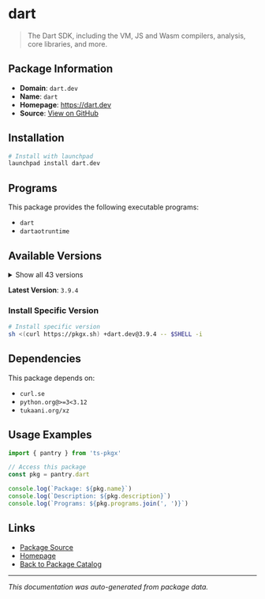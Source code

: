 # dart

> The Dart SDK, including the VM, JS and Wasm compilers, analysis, core libraries, and more.

## Package Information

- **Domain**: `dart.dev`
- **Name**: `dart`
- **Homepage**: https://dart.dev
- **Source**: [View on GitHub](https://github.com/pkgxdev/pantry/tree/main/projects/dart.dev/package.yml)

## Installation

```bash
# Install with launchpad
launchpad install dart.dev
```

## Programs

This package provides the following executable programs:

- `dart`
- `dartaotruntime`

## Available Versions

<details>
<summary>Show all 43 versions</summary>

- `3.9.4`, `3.9.3`, `3.9.2`, `3.9.1`, `3.9.0`
- `3.8.3`, `3.8.2`, `3.8.1`, `3.8.0`, `3.7.3`
- `3.7.2`, `3.7.1`, `3.7.0`, `3.6.2`, `3.6.1`
- `3.6.0`, `3.5.4`, `3.5.3`, `3.5.2`, `3.5.1`
- `3.5.0`, `3.4.4`, `3.4.3`, `3.4.2`, `3.4.1`
- `3.4.0`, `3.3.4`, `3.3.3`, `3.3.2`, `3.3.1`
- `3.3.0`, `3.2.6`, `3.2.5`, `3.2.4`, `3.2.3`
- `3.2.2`, `3.2.1`, `3.2.0`, `3.1.5`, `3.1.4`
- `3.1.3`, `3.1.2`, `3.1.1`

</details>

**Latest Version**: `3.9.4`

### Install Specific Version

```bash
# Install specific version
sh <(curl https://pkgx.sh) +dart.dev@3.9.4 -- $SHELL -i
```

## Dependencies

This package depends on:

- `curl.se`
- `python.org@>=3<3.12`
- `tukaani.org/xz`

## Usage Examples

```typescript
import { pantry } from 'ts-pkgx'

// Access this package
const pkg = pantry.dart

console.log(`Package: ${pkg.name}`)
console.log(`Description: ${pkg.description}`)
console.log(`Programs: ${pkg.programs.join(', ')}`)
```

## Links

- [Package Source](https://github.com/pkgxdev/pantry/tree/main/projects/dart.dev/package.yml)
- [Homepage](https://dart.dev)
- [Back to Package Catalog](../../package-catalog.md)

---

*This documentation was auto-generated from package data.*
